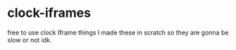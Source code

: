 # clock-iframes
free to use clock Iframe things
I made these in scratch so they are gonna be slow or not idk.